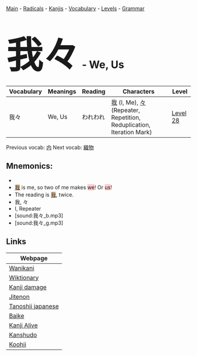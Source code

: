 <style> bigfont {font-size: 100px}</style>
[Main](../README.md) -
[Radicals](../radicals.md) -
[Kanjis](../kanjis.md) -
[Vocabulary](../vocabulary.md) -
[Levels](../levels.md) -
[Grammar](../grammar.md)
# <bigfont> 我々</bigfont> - We, Us 

| Vocabulary | Meanings | Reading | Characters | Level |
| --- | --- | --- | --- | --- |
| 我々 | We, Us | われわれ |  [我](../kanjis/我.md) (I, Me), [々](../kanjis/々.md) (Repeater, Repetition, Reduplication, Iteration Mark) | [Level 28](../levels/wk_level28.md) |

Previous vocab: [内](内.md) Next vocab: [織物](織物.md) 

## Mnemonics:

* 
* <span style="background-color:#fed8b1"> [我](https://jisho.org/search/我)</span> is me, so two of me makes <span style="background-color:#ffcccb"> we</span>! Or <span style="background-color:#ffcccb"> us</span>!
* The reading is <span style="background-color:#fed8b1"> [我](https://jisho.org/search/我)</span>, twice.
* 我, 々
* I, Repeater
* [sound:我々_b.mp3]
* [sound:我々_g.mp3]


## Links 

| Webpage |
| --- |
| [Wanikani          ](https://www.wanikani.com/kanji/我々) |
| [Wiktionary        ](https://en.wiktionary.org/wiki/我々) |
| [Kanji damage      ](http://www.kanjidamage.com/kanji/search?utf8=✓&q=我々) |
| [Jitenon           ](https://jitenon.com/kanji/我々) |
| [Tanoshii japanese ](https://www.tanoshiijapanese.com/dictionary/kanji.cfm?k=我々) |
| [Baike             ](https://baike.baidu.com/item/我々) |
| [Kanji Alive       ](https://app.kanjialive.com/我々) |
| [Kanshudo          ](https://www.kanshudo.com/searchmn?q=我々) |
| [Koohii            ](https://kanji.koohii.com/study/kanji/我々) |
